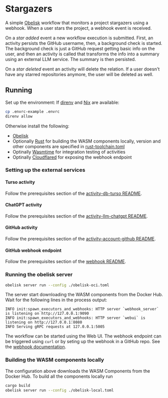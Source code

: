 # Stargazers

A simple [Obelisk](https://github.com/obeli-sk/obelisk) workflow
that monitors a project stargazers using a webhook.
When a user stars the project, a webhook event is received.

On a *star added* event a new workflow execution is submitted.
First, an activity persists the GitHub username, then, a background check is started.
The background check is just a GitHub request getting
basic info on the user, and then an activity is called that
transforms the info into a summary using an external LLM service.
The summary is then persisted.

On a *star deleted* event an activity will delete the relation. If a
user doesn't have any starred repositories anymore, the user will be deleted as well.

## Running

Set up the environment:
If [direnv](https://github.com/direnv/direnv) and [Nix](https://nixos.org/) are available:
```sh
cp .envrc-example .envrc
direnv allow
```
Otherwise install the following:
* [Obelisk](https://github.com/obeli-sk/obelisk)
* Optionally [Rust](https://rustup.rs/) for building the WASM components locally, version and other components are specified in [rust-toolchain.toml](./rust-toolchain.toml)
* Optinally [Wasmtime](https://wasmtime.dev/) for integration testing of activities
* Optinally [Cloudflared](https://github.com/cloudflare/cloudflared) for exposing the webhook endpoint


### Setting up the external services

#### Turso activity
Follow the prerequisites section of the [activity-db-turso README](./activity/db/turso/README.md).

#### ChatGPT activity
Follow the prerequisites section of the [activity-llm-chatgpt README](./activity/llm/chatgpt/README.md).

#### GitHub activity
Follow the prerequisites section of the [activity-account-github README](./activity/account/github/README.md).

#### GitHub webhook endpoint
Follow the prerequisites section of the [webhook README](./webhook//README.md).

### Running the obelisk server
```sh
obelisk server run --config ./obelisk-oci.toml
```

The server start downloading the WASM components from the Docker Hub. Wait for the following
lines in the process output:

```log
INFO init:spawn_executors_and_webhooks: HTTP server `webhook_server` is listening on http://127.0.0.1:9090
INFO init:spawn_executors_and_webhooks: HTTP server `webui` is listening on http://127.0.0.1:8080
INFO Serving gRPC requests at 127.0.0.1:5005
```

The workflow can be started using the Web UI.
The webhook endpoint can be triggered using `curl` or by seting up the webhook
in a GitHub repo. See the [webhook documentation](webhook/README.md).

### Building the WASM components locally
The configuration above downloads the WASM Components from the Docker Hub.
To build all the components locally run
```sh
cargo build
obelisk server run --config ./obelisk-local.toml
```
